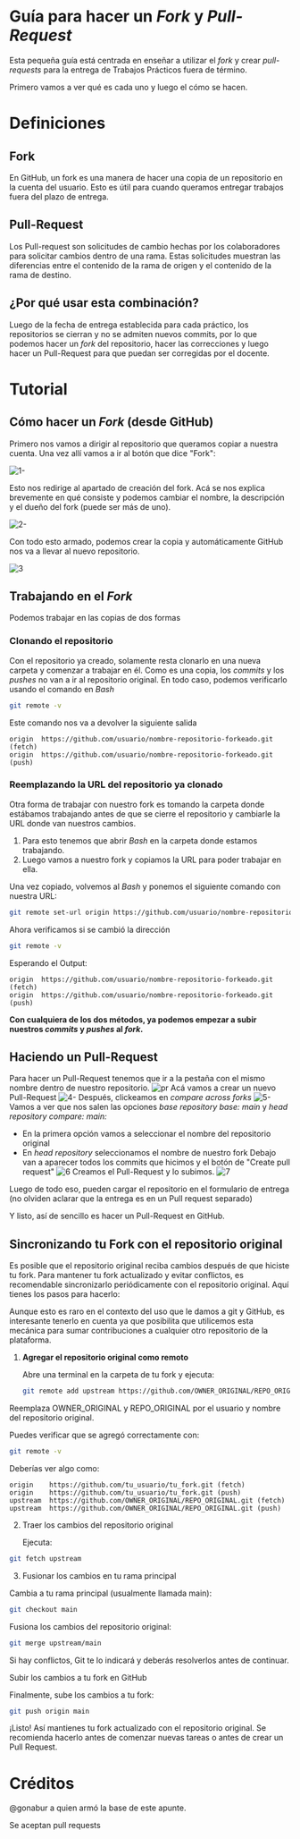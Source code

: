 # Guía para hacer un _Fork_ y _Pull-Request_
Esta pequeña guía está centrada en enseñar a utilizar el _fork_ y crear _pull-requests_ para la entrega de Trabajos Prácticos fuera de término.

Primero vamos a ver qué es cada uno y luego el cómo se hacen.

# Definiciones
## Fork
En GitHub, un fork es una manera de hacer una copia de un repositorio en la cuenta del usuario. 
Esto es útil para cuando queramos entregar trabajos fuera del plazo de entrega.

## Pull-Request
Los Pull-request son solicitudes de cambio hechas por los colaboradores para solicitar cambios dentro de una rama. Estas solicitudes muestran las diferencias entre el contenido de la rama de origen y el contenido de la rama de destino.

## ¿Por qué usar esta combinación?
Luego de la fecha de entrega establecida para cada práctico, los repositorios se cierran y no se admiten nuevos
commits, por lo que podemos hacer un _fork_ del repositorio, hacer las correcciones y luego hacer un Pull-Request
para que puedan ser corregidas por el docente.

# Tutorial

## Cómo hacer un _Fork_ (desde GitHub)
Primero nos vamos a dirigir al repositorio que queramos copiar a nuestra cuenta. Una vez allí vamos a ir al botón que dice "Fork":

![1-](1.png)

Esto nos redirige al apartado de creación del fork. Acá se nos explica brevemente en qué consiste y podemos cambiar el nombre, la descripción y el dueño del fork (puede ser más de uno). 

![2-](2.png)

Con todo esto armado, podemos crear la copia y automáticamente GitHub nos va a llevar al nuevo repositorio.

![3](3.png)

## Trabajando en el _Fork_ 

Podemos trabajar en las copias de dos formas

### Clonando el repositorio

Con el repositorio ya creado, solamente resta clonarlo en una nueva carpeta y comenzar a trabajar en él. 
Como es una copia, los _commits_ y los _pushes_ no van a ir al repositorio original.
En todo caso, podemos verificarlo usando el comando en _Bash_
```bash
git remote -v
```
Este comando nos va a devolver la siguiente salida
```
origin  https://github.com/usuario/nombre-repositorio-forkeado.git (fetch)
origin  https://github.com/usuario/nombre-repositorio-forkeado.git (push)
```
### Reemplazando la URL del repositorio ya clonado
Otra forma de trabajar con nuestro fork es tomando la carpeta donde estábamos trabajando antes de que se cierre el repositorio y cambiarle la URL donde van nuestros cambios.

1. Para esto tenemos que abrir _Bash_ en la carpeta donde estamos trabajando.
2. Luego vamos a nuestro fork y copiamos la URL para poder trabajar en ella. 

Una vez copiado, volvemos al _Bash_ y ponemos el siguiente comando con nuestra URL:
```bash
git remote set-url origin https://github.com/usuario/nombre-repositorio-forkeado.git
```
Ahora verificamos si se cambió la dirección
```bash
git remote -v
```

Esperando el Output:
```
origin  https://github.com/usuario/nombre-repositorio-forkeado.git (fetch)
origin  https://github.com/usuario/nombre-repositorio-forkeado.git (push)
```

**Con cualquiera de los dos métodos, ya podemos empezar a subir nuestros _commits_ y _pushes_ al _fork_.**

## Haciendo un Pull-Request
Para hacer un Pull-Request tenemos que ir a la pestaña con el mismo nombre dentro de nuestro repositorio.
![pr](4.png)
Acá vamos a crear un nuevo Pull-Request
![4-](5.png)
Después, clickeamos en _compare across forks_
![5-](6.png)
Vamos a ver que nos salen las opciones _base repository_ _base: main_ y _head repository_ _compare: main:_
- En la primera opción vamos a seleccionar el nombre del repositorio original
- En _head repository_ seleccionamos el nombre de nuestro fork
Debajo van a aparecer todos los commits que hicimos y el botón de "Create pull request"
![6](7.png)
Creamos el Pull-Request y lo subimos.
![7](8.png)

Luego de todo eso, pueden cargar el repositorio en el formulario de entrega 
(no olviden aclarar que la entrega es en un Pull request separado)

Y listo, así de sencillo es hacer un Pull-Request en GitHub.

## Sincronizando tu Fork con el repositorio original

Es posible que el repositorio original reciba cambios después de que hiciste tu fork. Para mantener tu fork actualizado y evitar conflictos, es recomendable sincronizarlo periódicamente con el repositorio original. Aquí tienes los pasos para hacerlo:

Aunque esto es raro en el contexto del uso que le damos a git y GitHub, es interesante tenerlo en cuenta ya que posibilita que utilicemos esta mecánica para sumar contribuciones a cualquier otro repositorio de la plataforma.

1. **Agregar el repositorio original como remoto**
   
   Abre una terminal en la carpeta de tu fork y ejecuta:
   ```bash
   git remote add upstream https://github.com/OWNER_ORIGINAL/REPO_ORIGINAL.git

Reemplaza OWNER_ORIGINAL y REPO_ORIGINAL por el usuario y nombre del repositorio original.

Puedes verificar que se agregó correctamente con:

```bash
git remote -v
```

Deberías ver algo como:

```Code
origin    https://github.com/tu_usuario/tu_fork.git (fetch)
origin    https://github.com/tu_usuario/tu_fork.git (push)
upstream  https://github.com/OWNER_ORIGINAL/REPO_ORIGINAL.git (fetch)
upstream  https://github.com/OWNER_ORIGINAL/REPO_ORIGINAL.git (push)
```
2. Traer los cambios del repositorio original

    Ejecuta:
```bash
git fetch upstream
```

3. Fusionar los cambios en tu rama principal

Cambia a tu rama principal (usualmente llamada main):

```bash
git checkout main
```

Fusiona los cambios del repositorio original:

```bash
git merge upstream/main
```

Si hay conflictos, Git te lo indicará y deberás resolverlos antes de continuar.

Subir los cambios a tu fork en GitHub

Finalmente, sube los cambios a tu fork:

```bash
git push origin main
```
    
¡Listo! Así mantienes tu fork actualizado con el repositorio original. Se recomienda hacerlo antes de comenzar nuevas tareas o antes de crear un Pull Request.

# Créditos

@gonabur a quien armó la base de este apunte.

Se aceptan pull requests
